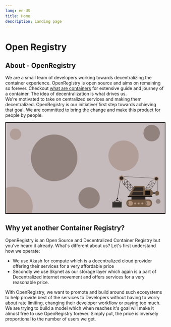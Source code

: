 ```yaml
---
lang: en-US
title: Home
description: Landing page
---
```


# Open Registry

## About - OpenRegistry

We are a small team of developers working towards decentralizing the container experience.
OpenRegistry is open source and aims on remaining so forever. Checkout [what are containers](/guide/documentation.md) for extensive guide and journey of a container.
The idea of decentralization is what drives us.<br>
We're motivated to take on centralized services and making them decentralized. OpenRegistry is our initiative/ first step towards achieving that goal.
We are committed to bring the change and make this product for people by people.


<img src="../assets/OpenRegistryNew.gif" alt="" width="800" border="2px"/>


## Why yet another Container Registry?

OpenRegistry is an Open Source and Decentralized Container Registry but you've heard it already. What's different about us?
Let's first understand how we operate:
* We use Akash for compute which is a decentralized cloud provider offering their services for a very affordable price
* Secondly we use Skynet as our storage layer which again is a part of Decentralized internet movement and offers services for a very reasonable price.

With OpenRegistry, we want to promote and build around such ecosystems to help provide best of the services to Developers without having to worry about rate limiting, changing their developer workflow or paying too much. We are trying to build a model which when reaches it's goal will make it almost free to use OpenRegistry forever. Simply put, the price is inversely proportional to the number of users we get.<br>

